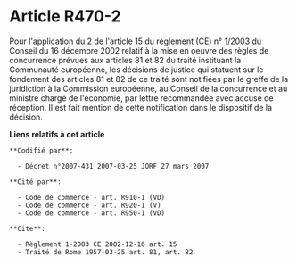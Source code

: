 # Article R470-2

Pour l'application du 2 de l'article 15 du règlement (CE) n° 1/2003 du Conseil du 16 décembre 2002 relatif à la mise en
oeuvre des règles de concurrence prévues aux articles 81 et 82 du traité instituant la Communauté européenne, les décisions
de justice qui statuent sur le fondement des articles 81 et 82 de ce traité sont notifiées par le greffe de la juridiction à
la Commission européenne, au Conseil de la concurrence et au ministre chargé de l'économie, par lettre recommandée avec
accusé de réception. Il est fait mention de cette notification dans le dispositif de la décision.

**Liens relatifs à cet article**

	**Codifié par**:

	  - Décret n°2007-431 2007-03-25 JORF 27 mars 2007

	**Cité par**:

	  - Code de commerce - art. R910-1 (VD)
	  - Code de commerce - art. R920-1 (V)
	  - Code de commerce - art. R950-1 (VD)

	**Cite**:

	  - Règlement 1-2003 CE 2002-12-16 art. 15
	  - Traité de Rome 1957-03-25 art. 81, art. 82
